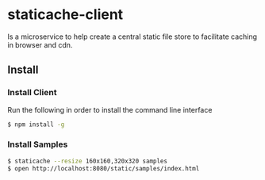 # staticache-client
Is a microservice to help create a central static file store to facilitate caching in browser and cdn.

## Install

### Install Client

Run the following in order to install the command line interface
``` bash
$ npm install -g 
```

### Install Samples

``` bash
$ staticache --resize 160x160,320x320 samples
$ open http://localhost:8080/static/samples/index.html
```

